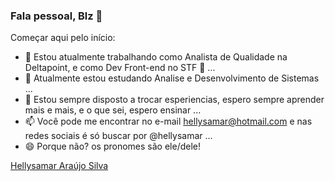 ### Fala pessoal, Blz 👋


Começar aqui pelo início:

- 🔭 Estou atualmente trabalhando como Analista de Qualidade na Deltapoint, e como Dev Front-end no STF 👀 ...
- 🌱 Atualmente estou estudando Analise e Desenvolvimento de Sistemas ...
- 💬 Estou sempre disposto a trocar esperiencias, espero sempre aprender mais e mais, e o que sei, espero ensinar ...
- 📫 Você pode me encontrar no e-mail hellysamar@hotmail.com e nas redes sociais é só buscar por @hellysamar ...
- 😄 Porque não? os pronomes são ele/dele!

<div class="badge-base LI-profile-badge" data-locale="pt_BR" data-size="large" data-theme="light" data-type="HORIZONTAL" data-vanity="hellysamar" data-version="v1"><a class="badge-base__link LI-simple-link" href="https://br.linkedin.com/in/hellysamar?trk=profile-badge">Hellysamar Araújo Silva</a></div>
